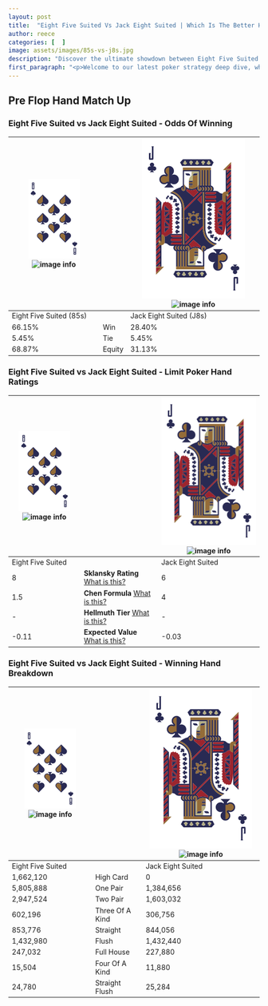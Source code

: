 ```yaml
---
layout: post
title:  "Eight Five Suited Vs Jack Eight Suited | Which Is The Better Hand In Poker? A Complete Guide"
author: reece
categories: [  ]
image: assets/images/85s-vs-j8s.jpg
description: "Discover the ultimate showdown between Eight Five Suited and Jack Eight Suited in poker! Uncover the odds, strategies, and scenarios where one hand triumphs over the other. Get ready to up your poker game with this thrilling analysis."
first_paragraph: "<p>Welcome to our latest poker strategy deep dive, where we're pitting two distinct hands against each other in a high-stakes showdown: Eight Five Suited vs Jack Eight Suited.</p><p>In the dynamic world of poker, every decision counts, and knowing which hand holds the upper hand is key to your success at the table.</p><p>In this article, we'll dissect these two hands, explore the scenarios where one dominates the other, and equip you with the knowledge to make strategic choices that can tip the odds in your favor.</p><p>Get ready to unravel the intriguing dynamics of these poker hands and elevate your game to new heights.</p>"
---
```




[comment]: # (sp0)

## Pre Flop Hand Match Up

<div class="table hand-ratings" markdown="1"> 



### Eight Five Suited vs Jack Eight Suited - Odds Of Winning


    
| ![image info](assets/images/hand1/8.png) ![image info](assets/images/hand1/5s.png) |  | ![image info](assets/images/hand2/J.png) ![image info](assets/images/hand2/8s.png) |
| -------- | -------- | -------- |
| Eight Five Suited (85s) |  | Jack Eight Suited (J8s) |
| 66.15% | Win | 28.40% |
| 5.45% | Tie | 5.45% |
| 68.87% | Equity | 31.13% |




[comment]: # (sp1)



### Eight Five Suited vs Jack Eight Suited - Limit Poker Hand Ratings


    
| ![image info](assets/images/hand1/8.png) ![image info](assets/images/hand1/5s.png) |  | ![image info](assets/images/hand2/J.png) ![image info](assets/images/hand2/8s.png) |
| -------- | -------- | -------- |
| Eight Five Suited |  | Jack Eight Suited |
| 8 | **Sklansky Rating** [What is this?](/sklansky-rating-explained) | 6 |
| 1.5 | **Chen Formula** [What is this?](/chen-formula-explained) | 4 |
| - | **Hellmuth Tier** [What is this?](/Hellmuth-tier-explained) | - |
| -0.11 | **Expected Value** [What is this?](/expected-value-explained) | -0.03 |




[comment]: # (sp2)



### Eight Five Suited vs Jack Eight Suited - Winning Hand Breakdown


    
| ![image info](assets/images/hand1/8.png) ![image info](assets/images/hand1/5s.png) |  | ![image info](assets/images/hand2/J.png) ![image info](assets/images/hand2/8s.png) |
| -------- | -------- | -------- |
| Eight Five Suited |  | Jack Eight Suited |
| 1,662,120 | High Card | 0 |
| 5,805,888 | One Pair | 1,384,656 |
| 2,947,524 | Two Pair | 1,603,032 |
| 602,196 | Three Of A Kind | 306,756 |
| 853,776 | Straight | 844,056 |
| 1,432,980 | Flush | 1,432,440 |
| 247,032 | Full House | 227,880 |
| 15,504 | Four Of A Kind | 11,880 |
| 24,780 | Straight Flush | 25,284 |




[comment]: # (sp3)



</div>

[comment]: # (sp4)



[comment]: # (sp5)

